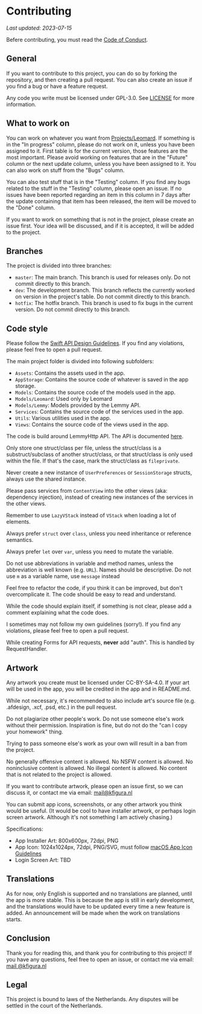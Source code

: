 # Contributing

_Last updated: 2023-07-15_

Befere contributing, you must read the [Code of Conduct](CODE_OF_CONDUCT.md).

## General

If you want to contribute to this project, you can do so by forking the repository, and then creating a pull request. You can also create an issue if you find a bug or have a feature request.

Any code you write must be licensed under GPL-3.0. See [LICENSE](LICENSE.md) for more information.

## What to work on

You can work on whatever you want from [Projects/Leomard](https://github.com/users/Athlon007/projects/3/views/1). If something is in the "In progress" column, please do not work on it, unless you have been assigned to it. First table is for the current version, those features are the most important. Please avoid working on features that are in the "Future" column or the next update column, unless you have been assigned to it. You can also work on stuff from the "Bugs" column.

You can also test stuff that is in the "Testing" column. If you find any bugs related to the stuff in the "Testing" column, please open an issue. If no issues have been reported regarding an item in this column in 7 days after the update containing that item has been released, the item will be moved to the "Done" column.

If you want to work on something that is not in the project, please create an issue first. Your idea will be discussed, and if it is accepted, it will be added to the project.

## Branches

The project is divided into three branches:

- `master`: The main branch. This branch is used for releases only. Do not commit directly to this branch.
- `dev`: The development branch. This branch reflects the currently worked on version in the project's table. Do not commit directly to this branch.
- `hotfix`: The hotfix branch. This branch is used to fix bugs in the current version. Do not commit directly to this branch.

## Code style

Please follow the [Swift API Design Guidelines](https://swift.org/documentation/api-design-guidelines/). If you find any violations, please feel free to open a pull request.

The main project folder is divided into following subfolders:

- `Assets`: Contains the assets used in the app.
- `AppStorage`: Contains the source code of whatever is saved in the app storage.
- `Models`: Contains the source code of the models used in the app.
- `Models/Leomard`: Used only by Leomard
- `Models/Lemmy`: Models provided by the Lemmy API.
- `Services`: Contains the source code of the services used in the app.
- `Utils`: Various utilities used in the app.
- `Views`: Contains the source code of the views used in the app.

The code is build around LemmyHttp API. The API is documented [here](https://join-lemmy.org/api/classes/LemmyHttp.html).

Only store one struct/class per file, unless the struct/class is a substruct/subclass of another struct/class, or that struct/class is only used within the file. If that's the case, mark the struct/class as `fileprivate`.

Never create a new instance of `UserPreferences` or `SessionStorage` structs, always use the shared instance.

Please pass services from `ContentView` into the other views (aka: dependency injection), instead of creating new instances of the services in the other views.

Remember to use `LazyVStack` instead of `VStack` when loading a lot of elements.

Always prefer `struct` over `class`, unless you need inheritance or reference semantics.

Always prefer `let` over `var`, unless you need to mutate the variable.

Do not use abbreviations in variable and method names, unless the abbreviation is well known (e.g. `URL`). Names should be descriptive. Do not use `m` as a variable name, use `message` instead

Feel free to refactor the code, if you think it can be improved, but don't overcomplicate it. The code should be easy to read and understand.

While the code should explain itself, if something is not clear, please add a comment explaining what the code does.

I sometimes may not follow my own guidelines (sorry!). If you find any violations, please feel free to open a pull request.

While creating Forms for API requests, **never** add "auth". This is handled by RequestHandler.

## Artwork

Any artwork you create must be licensed under CC-BY-SA-4.0. If your art will be used in the app, you will be credited in the app and in README.md.

While not necessary, it's recommended to also include art's source file (e.g. .afdesign, .xcf, .psd, etc.) in the pull request.

Do not plagiarize other people's work. Do not use someone else's work without their permission. Inspiration is fine, but do not do the "can I copy your homework" thing.

Trying to pass someone else's work as your own will result in a ban from the project.

No generally offensive content is allowed. No NSFW content is allowed. No noninclusive content is allowed. No illegal content is allowed. No content that is not related to the project is allowed.

If you want to contribute artwork, please open an issue first, so we can discuss it, or contact me via email: [mail@kfigura.nl](mail@kfigura.nl)

You can submit app icons, screenshots, or any other artwork you think would be useful. (It would be cool to have installer artwork, or perhaps login screen artwork. Although it's not something I am actively chasing.)

Specifications:
- App Installer Art: 800x600px, 72dpi, PNG
- App Icon: 1024x1024px, 72dpi, PNG/SVG, must follow [macOS App Icon Guidelines](https://developer.apple.com/design/human-interface-guidelines/app-icons)
- Login Screen Art: TBD

## Translations

As for now, only English is supported and no translations are planned, until the app is more stable. This is because the app is still in early development, and the translations would have to be updated every time a new feature is added. An announcement will be made when the work on translations starts.

## Conclusion

Thank you for reading this, and thank you for contributing to this project! If you have any questions, feel free to open an issue, or contact me via email: [mail @kfigura.nl](mail@kfigura.nl)

## Legal

This project is bound to laws of the Netherlands. Any disputes will be settled in the court of the Netherlands.